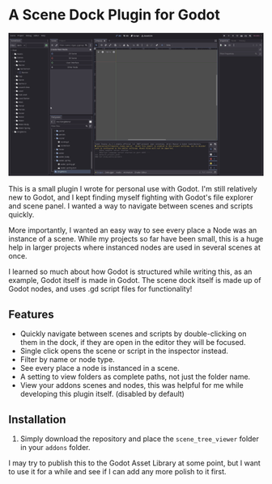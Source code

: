 # A Scene Dock Plugin for Godot

![demonstration of some of the features](SceneDock_demo.gif)

This is a small plugin I wrote for personal use with Godot. I'm still relatively new to Godot, and I kept finding myself fighting with Godot's file explorer and scene panel. I wanted a way to navigate between scenes and scripts quickly.

More importantly, I wanted an easy way to see every place a Node was an instance of a scene. While my projects so far have been small, this is a huge help in larger projects where instanced nodes are used in several scenes at once.

I learned so much about how Godot is structured while writing this, as an example, Godot itself is made in Godot. The scene dock itself is made up of Godot nodes, and uses .gd script files for functionality! 


## Features
- Quickly navigate between scenes and scripts by double-clicking on them in the dock, if they are open in the editor they will be focused.
- Single click opens the scene or script in the inspector instead.
- Filter by name or node type.
- See every place a node is instanced in a scene.
- A setting to view folders as complete paths, not just the folder name.
- View your addons scenes and nodes, this was helpful for me while developing this plugin itself. (disabled by default)


## Installation
1. Simply download the repository and place the `scene_tree_viewer` folder in your `addons` folder.

I may try to publish this to the Godot Asset Library at some point, but I want to use it for a while and see if I can add any more polish to it first.